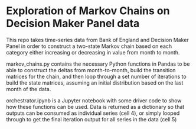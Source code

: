 # Exploration of Markov Chains on Decision Maker Panel data

This repo takes time-series data from Bank of England and Decision Maker Panel in order to construct a two-state Markov chain based on each category either increasing or decreasing in value from month to month.

markov_chains.py contains the necessary Python functions in Pandas to be able to construct the deltas from month-to-month, build the transition matrices for the chain, and then loop through a set number of iterations to build the state matrices, assuming an initial distribution based on the last month of the data.

orchestrator.ipynb is a Jupyter notebook with some driver code to show how these functions can be used. Data is returned as a dictionary so that outputs can be consumed as individual series (cell 4), or simply looped through to get the final iteration output for all series in the data (cell 5)
